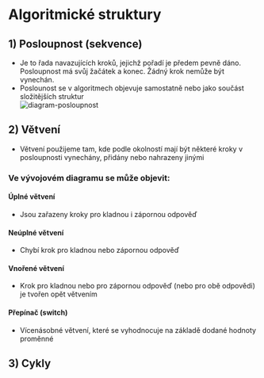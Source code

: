 # Algoritmické struktury
## 1) Posloupnost (sekvence)
- Je to řada navazujících kroků, jejichž pořadí je předem pevně dáno. Posloupnost má svůj žačátek a konec. Žádný krok nemůže být vynechán.
- Poslounost se v algoritmech objevuje samostatně nebo jako součást složitějších struktur  
	![diagram-posloupnost](https://user-images.githubusercontent.com/44552607/133437674-af8f0b1a-d8dc-428f-b558-0f7dda54169a.png)

## 2) Větvení
- Větvení použijeme tam, kde podle okolností mají být některé kroky v posloupnosti vynechány, přidány nebo nahrazeny jinými

### Ve vývojovém diagramu se může objevit:
#### Úplné větvení
- Jsou zařazeny kroky pro kladnou i zápornou odpověď

#### Neúplné větvení
- Chybí krok pro kladnou nebo zápornou odpověď

#### Vnořené větvení
- Krok pro kladnou nebo pro zápornou odpověď (nebo pro obě odpovědi) je tvořen opět větvením

#### Přepínač (switch)
- Vícenásobné větvení, které se vyhodnocuje na základě dodané hodnoty proměnné

## 3) Cykly
